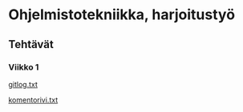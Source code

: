 # Ohjelmistotekniikka, harjoitustyö

## Tehtävät

### Viikko 1

[gitlog.txt](https://github.com/taplath/ot-harjoitustyo/blob/master/laskarit/viikko1/gitlog.txt)

[komentorivi.txt](https://github.com/taplath/ot-harjoitustyo/blob/master/laskarit/viikko1/komentorivi.txt)
